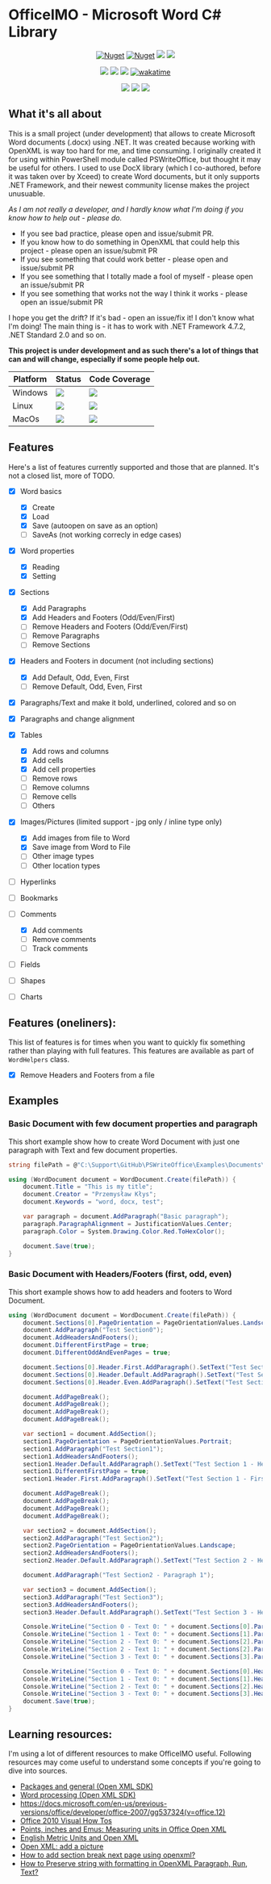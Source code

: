 ﻿# OfficeIMO - Microsoft Word C# Library

<p align="center">
  <a href="https://www.nuget.org/packages/OfficeIMO"><img alt="Nuget" src="https://img.shields.io/nuget/dt/officeIMO?label=nuget%20downloads"></a>
  <a href="https://www.nuget.org/packages/OfficeIMO"><img alt="Nuget" src="https://img.shields.io/nuget/v/OfficeIMO"></a>
  <a href="https://github.com/EvotecIT/OfficeIMO"><img src="https://img.shields.io/badge/.NET%20Framework-%3E%3D%204.7.2-red.svg"></a>
  <a href="https://github.com/EvotecIT/OfficeIMO"><img src="https://img.shields.io/badge/.NET%20Standard-%3E%3D%202.0-red.svg"></a>
</p>

<p align="center">
  <a href="https://github.com/EvotecIT/OfficeIMO"><img src="https://img.shields.io/github/license/EvotecIT/OfficeIMO.svg"></a>
  <a href="https://github.com/EvotecIT/OfficeIMO"><img src="https://img.shields.io/github/languages/top/evotecit/OfficeIMO.svg"></a>
  <a href="https://github.com/EvotecIT/OfficeIMO"><img src="https://img.shields.io/github/languages/code-size/evotecit/OfficeIMO.svg"></a>
  <a href="https://wakatime.com/badge/user/f1abc372-39bb-4b06-ad2b-3a24cf161f13/project/3cddaa3c-574a-400b-9870-d0973797eb51"><img src="https://wakatime.com/badge/user/f1abc372-39bb-4b06-ad2b-3a24cf161f13/project/3cddaa3c-574a-400b-9870-d0973797eb51.svg" alt="wakatime"></a>
</p>

<p align="center">
  <a href="https://twitter.com/PrzemyslawKlys"><img src="https://img.shields.io/twitter/follow/PrzemyslawKlys.svg?label=Twitter%20%40PrzemyslawKlys&style=social"></a>
  <a href="https://evotec.xyz/hub"><img src="https://img.shields.io/badge/Blog-evotec.xyz-2A6496.svg"></a>
  <a href="https://www.linkedin.com/in/pklys"><img src="https://img.shields.io/badge/LinkedIn-pklys-0077B5.svg?logo=LinkedIn"></a>
</p>

## What it's all about

This is a small project (under development) that allows to create Microsoft Word documents (.docx) using .NET.
It was created because working with OpenXML is way too hard for me, and time consuming.
I originally created it for using within PowerShell module called PSWriteOffice,
but thought it may be useful for others.
I used to use DocX library (which I co-authored, before it was taken over by Xceed) to create Word documents,
but it only supports .NET Framework, and their newest community license makes the project unusuable.

*As I am not really a developer, and I hardly know what I'm doing if you know how to help out - please do.*

- If you see bad practice, please open and issue/submit PR.
- If you know how to do something in OpenXML that could help this project - please open an issue/submit PR
- If you see something that could work better - please open and issue/submit PR
- If you see something that I totally made a fool of myself - please open an issue/submit PR
- If you see something that works not the way I think it works - please open an issue/submit PR

I hope you get the drift? If it's bad - open an issue/fix it! I don't know what I'm doing!
The main thing is - it has to work with .NET Framework 4.7.2, .NET Standard 2.0 and so on.

**This project is under development and as such there's a lot of things that can and will change, especially if some people help out.**

| Platform | Status | Code Coverage |
| --- | --- | ---- |
| Windows | <a href="https://dev.azure.com/evotecpl/OfficeIMO/_build/results?buildId=latest"><img src="https://img.shields.io/azure-devops/tests/evotecpl/OfficeIMO/19?label=Tests%20Windows"></a> | <a href="https://dev.azure.com/evotecpl/OfficeIMO/_build/results?buildId=latest"><img src="https://img.shields.io/azure-devops/coverage/evotecpl/OfficeIMO/19"></a> |
| Linux | <a href="https://dev.azure.com/evotecpl/OfficeIMO/_build/results?buildId=latest"><img src="https://img.shields.io/azure-devops/tests/evotecpl/OfficeIMO/22?label=Tests%20Linux"></a> | <a href="https://dev.azure.com/evotecpl/OfficeIMO/_build/results?buildId=latest"><img src="https://img.shields.io/azure-devops/coverage/evotecpl/OfficeIMO/22"></a> |
| MacOs | <a href="https://dev.azure.com/evotecpl/OfficeIMO/_build/results?buildId=latest"><img src="https://img.shields.io/azure-devops/tests/evotecpl/OfficeIMO/23?label=Tests%20MacOs"></a> | <a href="https://dev.azure.com/evotecpl/OfficeIMO/_build/results?buildId=latest"><img src="https://img.shields.io/azure-devops/coverage/evotecpl/OfficeIMO/23"></a> |


## Features

Here's a list of features currently supported and those that are planned. It's not a closed list, more of TODO.

- [x] Word basics
  - [x] Create
  - [x] Load
  - [x] Save (autoopen on save as an option)
  - [ ] SaveAs (not working correcly in edge cases)
- [x] Word properties
  - [x] Reading
  - [x] Setting
- [x] Sections
  - [x] Add Paragraphs
  - [x] Add Headers and Footers (Odd/Even/First)
  - [ ] Remove Headers and Footers (Odd/Even/First)
  - [ ] Remove Paragraphs
  - [ ] Remove Sections
- [x] Headers and Footers in document (not including sections)
  - [x] Add Default, Odd, Even, First
  - [ ] Remove Default, Odd, Even, First
- [x] Paragraphs/Text and make it bold, underlined, colored and so on
- [x] Paragraphs and change alignment
- [x] Tables
  - [x] Add rows and columns
  - [x] Add cells
  - [x] Add cell properties
  - [ ] Remove rows
  - [ ] Remove columns
  - [ ] Remove cells
  - [ ] Others
- [x] Images/Pictures (limited support - jpg only / inline type only)
  - [x] Add images from file to Word
  - [x] Save image from Word to File
  - [ ] Other image types
  - [ ] Other location types
- [ ] Hyperlinks
- [ ] Bookmarks
- [ ] Comments
  - [x] Add comments
  - [ ] Remove comments
  - [ ] Track comments
- [ ] Fields
- [ ] Shapes
- [ ] Charts


## Features (oneliners):

This list of features is for times when you want to quickly fix something rather than playing with full features.
This features are available as part of `WordHelpers` class.

- [x] Remove Headers and Footers from a file

## Examples

### Basic Document with few document properties and paragraph

This short example show how to create Word Document with just one paragraph with Text and few document properties.

```csharp
string filePath = @"C:\Support\GitHub\PSWriteOffice\Examples\Documents\BasicDocument.docx";

using (WordDocument document = WordDocument.Create(filePath)) {
    document.Title = "This is my title";
    document.Creator = "Przemysław Kłys";
    document.Keywords = "word, docx, test";

    var paragraph = document.AddParagraph("Basic paragraph");
    paragraph.ParagraphAlignment = JustificationValues.Center;
    paragraph.Color = System.Drawing.Color.Red.ToHexColor();

    document.Save(true);
}
```

### Basic Document with Headers/Footers (first, odd, even)

This short example shows how to add headers and footers to Word Document.

```csharp
using (WordDocument document = WordDocument.Create(filePath)) {
    document.Sections[0].PageOrientation = PageOrientationValues.Landscape;
    document.AddParagraph("Test Section0");
    document.AddHeadersAndFooters();
    document.DifferentFirstPage = true;
    document.DifferentOddAndEvenPages = true;

    document.Sections[0].Header.First.AddParagraph().SetText("Test Section 0 - First Header");
    document.Sections[0].Header.Default.AddParagraph().SetText("Test Section 0 - Header");
    document.Sections[0].Header.Even.AddParagraph().SetText("Test Section 0 - Even");

    document.AddPageBreak();
    document.AddPageBreak();
    document.AddPageBreak();
    document.AddPageBreak();

    var section1 = document.AddSection();
    section1.PageOrientation = PageOrientationValues.Portrait;
    section1.AddParagraph("Test Section1");
    section1.AddHeadersAndFooters();
    section1.Header.Default.AddParagraph().SetText("Test Section 1 - Header");
    section1.DifferentFirstPage = true;
    section1.Header.First.AddParagraph().SetText("Test Section 1 - First Header");

    document.AddPageBreak();
    document.AddPageBreak();
    document.AddPageBreak();
    document.AddPageBreak();

    var section2 = document.AddSection();
    section2.AddParagraph("Test Section2");
    section2.PageOrientation = PageOrientationValues.Landscape;
    section2.AddHeadersAndFooters();
    section2.Header.Default.AddParagraph().SetText("Test Section 2 - Header");

    document.AddParagraph("Test Section2 - Paragraph 1");

    var section3 = document.AddSection();
    section3.AddParagraph("Test Section3");
    section3.AddHeadersAndFooters();
    section3.Header.Default.AddParagraph().SetText("Test Section 3 - Header");

    Console.WriteLine("Section 0 - Text 0: " + document.Sections[0].Paragraphs[0].Text);
    Console.WriteLine("Section 1 - Text 0: " + document.Sections[1].Paragraphs[0].Text);
    Console.WriteLine("Section 2 - Text 0: " + document.Sections[2].Paragraphs[0].Text);
    Console.WriteLine("Section 2 - Text 1: " + document.Sections[2].Paragraphs[1].Text);
    Console.WriteLine("Section 3 - Text 0: " + document.Sections[3].Paragraphs[0].Text);

    Console.WriteLine("Section 0 - Text 0: " + document.Sections[0].Header.Default.Paragraphs[0].Text);
    Console.WriteLine("Section 1 - Text 0: " + document.Sections[1].Header.Default.Paragraphs[0].Text);
    Console.WriteLine("Section 2 - Text 0: " + document.Sections[2].Header.Default.Paragraphs[0].Text);
    Console.WriteLine("Section 3 - Text 0: " + document.Sections[3].Header.Default.Paragraphs[0].Text);
    document.Save(true);
}
```

## Learning resources:

I'm using a lot of different resources to make OfficeIMO useful. Following resources may come useful to understand some concepts if you're going to dive into sources.

 - [Packages and general (Open XML SDK)](https://docs.microsoft.com/en-us/office/open-xml/packages-and-general)
 - [Word processing (Open XML SDK)](https://docs.microsoft.com/en-us/office/open-xml/word-processing)
 - https://docs.microsoft.com/en-us/previous-versions/office/developer/office-2007/gg537324(v=office.12)
 - [Office 2010 Visual How Tos](https://docs.microsoft.com/en-us/previous-versions/office/developer/office-2010/ff467945(v=office.14))
 - [Points, inches and Emus: Measuring units in Office Open XML](https://startbigthinksmall.wordpress.com/2010/01/04/points-inches-and-emus-measuring-units-in-office-open-xml/)
 - [English Metric Units and Open XML](http://polymathprogrammer.com/2009/10/22/english-metric-units-and-open-xml/)
 - [Open XML: add a picture](https://coders-corner.net/2015/04/11/open-xml-add-a-picture/)
 - [How to add section break next page using openxml?](https://stackoverflow.com/questions/20040613/how-to-add-section-break-next-page-using-openxml)
 - [How to Preserve string with formatting in OpenXML Paragraph, Run, Text?](https://stackoverflow.com/questions/40246590/how-to-preserve-string-with-formatting-in-openxml-paragraph-run-text?rq=1)